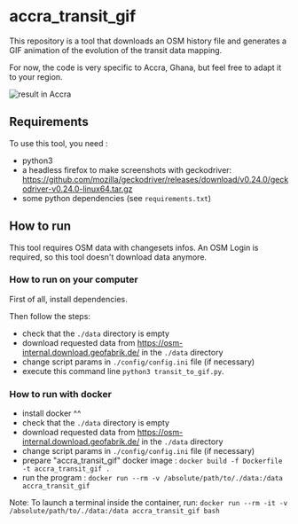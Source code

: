 # accra_transit_gif

This repository is a tool that downloads an OSM history file and generates a GIF animation of the evolution of the transit data mapping.

For now, the code is very specific to Accra, Ghana, but feel free to adapt it to your region.

![result in Accra](Accra_Ghana_Transit_data_creation.gif)

## Requirements

To use this tool, you need :
* python3
* a headless firefox to make screenshots with geckodriver: https://github.com/mozilla/geckodriver/releases/download/v0.24.0/geckodriver-v0.24.0-linux64.tar.gz
* some python dependencies (see `requirements.txt`)

## How to run
This tool requires OSM data with changesets infos. An OSM Login is required, so this tool doesn't download data anymore.

### How to run on your computer

First of all, install dependencies.

Then follow the steps:
* check that the `./data` directory is empty
* download requested data from https://osm-internal.download.geofabrik.de/ in the `./data` directory
* change script params in `./config/config.ini` file (if necessary)
* execute this command line `python3 transit_to_gif.py`.

### How to run with docker
* install docker ^^
* check that the `./data` directory is empty
* download requested data from https://osm-internal.download.geofabrik.de/ in the `./data` directory
* change script params in `./config/config.ini` file (if necessary)
* prepare "accra_transit_gif" docker image : `docker build -f Dockerfile -t accra_transit_gif .`
* run the program : `docker run --rm -v /absolute/path/to/./data:/data accra_transit_gif`

Note:
To launch a terminal inside the container, run: `docker run --rm -it -v /absolute/path/to/./data:/data accra_transit_gif bash`
